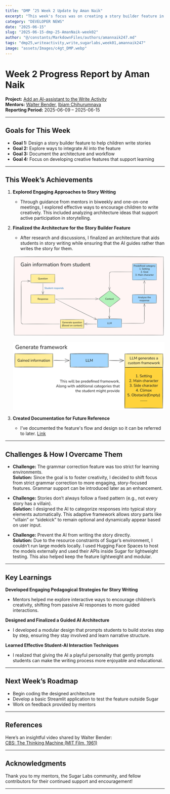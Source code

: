 ```yaml
---
title: "DMP ’25 Week 2 Update by Aman Naik"
excerpt: "This week's focus was on creating a story builder feature in such a way that it engages creativity of the children."
category: "DEVELOPER NEWS"
date: "2025-06-15"
slug: "2025-06-15-dmp-25-AmanNaik-week02"
author: "@/constants/MarkdownFiles/authors/amannaik247.md"
tags: "dmp25,writeactivity,write,sugarlabs,week01,amannaik247"
image: "assets/Images/c4gt_DMP.webp"
---
```


<!-- markdownlint-disable -->

# Week 2 Progress Report by Aman Naik

**Project:** [Add an AI-assistant to the Write Activity](https://github.com/sugarlabs/write-activity/issues/52)  
**Mentors:** [Walter Bender](https://github.com/walterbender), [Ibiam Chihurumnaya](https://github.com/chimosky)  
**Reporting Period:** 2025-06-09 – 2025-06-15  

---

## Goals for This Week

- **Goal 1:** Design a story builder feature to help children write stories  
- **Goal 2:** Explore ways to integrate AI into the feature  
- **Goal 3:** Document the architecture and workflow  
- **Goal 4:** Focus on developing creative features that support learning  

---

## This Week’s Achievements

1. **Explored Engaging Approaches to Story Writing**  
   - Through guidance from mentors in biweekly and one-on-one meetings, I explored effective ways to encourage children to write creatively. This included analyzing architecture ideas that support active participation in storytelling.

2. **Finalized the Architecture for the Story Builder Feature**  
   - After research and discussions, I finalized an architecture that aids students in story writing while ensuring that the AI guides rather than writes the story for them.

   ![Question-Answer workflow](assets/Images/aman_naik_week2_img1.webp)

   ![Create a framework using the context gained from the Q&A](assets/Images/aman_naik_week2_img2.webp)

3. **Created Documentation for Future Reference**  
   - I’ve documented the feature's flow and design so it can be referred to later. [Link](https://docs.google.com/document/d/14V_FreatUU-gGgiHRdlvNDUXUgmBTWIeFyDaap38RnA/edit?usp=sharing)

---

## Challenges & How I Overcame Them

- **Challenge:** The grammar correction feature was too strict for learning environments.  
  **Solution:** Since the goal is to foster creativity, I decided to shift focus from strict grammar correction to more engaging, story-focused features. Grammar support can be introduced later as an enhancement.

- **Challenge:** Stories don’t always follow a fixed pattern (e.g., not every story has a villain).  
  **Solution:** I designed the AI to categorize responses into typical story elements automatically. This adaptive framework allows story parts like “villain” or “sidekick” to remain optional and dynamically appear based on user input.

- **Challenge:** Prevent the AI from writing the story directly.  
  **Solution:** Due to the resource constraints of Sugar’s environment, I couldn’t run large models locally. I used Hugging Face Spaces to host the models externally and used their APIs inside Sugar for lightweight testing. This also helped keep the feature lightweight and modular.

---

## Key Learnings

**Developed Engaging Pedagogical Strategies for Story Writing**  
   - Mentors helped me explore interactive ways to encourage children’s creativity, shifting from passive AI responses to more guided interactions.

**Designed and Finalized a Guided AI Architecture**  
   - I developed a modular design that prompts students to build stories step by step, ensuring they stay involved and learn narrative structure.

**Learned Effective Student-AI Interaction Techniques**  
   - I realized that giving the AI a playful personality that gently prompts students can make the writing process more enjoyable and educational.

---

## Next Week’s Roadmap

- Begin coding the designed architecture  
- Develop a basic Streamlit application to test the feature outside Sugar  
- Work on feedback provided by mentors  

---

## References

Here’s an insightful video shared by Walter Bender:  
[CBS: The Thinking Machine (MIT Film, 1961)](https://www.youtube.com/watch?v=HCl19WKrfeg)

---

## Acknowledgments

Thank you to my mentors, the Sugar Labs community, and fellow contributors for their continued support and encouragement!

---
